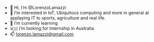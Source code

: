 - 👋 Hi, I’m @LorenzoLamazzi
- 👀 I’m interested in IoT, Ubiquitous computing and more in general at applaying IT to sports, agriculture and real life.
- 🌱 I’m currently learning 
- 🇦🇺 I’m looking for Internship in Australia 
- 📫 lorenzo.lamazzi@gmail.com


